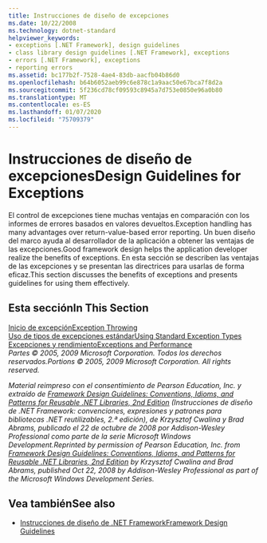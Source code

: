 ```yaml
---
title: Instrucciones de diseño de excepciones
ms.date: 10/22/2008
ms.technology: dotnet-standard
helpviewer_keywords:
- exceptions [.NET Framework], design guidelines
- class library design guidelines [.NET Framework], exceptions
- errors [.NET Framework], exceptions
- reporting errors
ms.assetid: bc177b2f-7528-4ae4-83db-aacfb04b86d0
ms.openlocfilehash: b64b6052aeb99c6e878c1a9aac50e67bca7f8d2a
ms.sourcegitcommit: 5f236cd78cf09593c8945a7d753e0850e96a0b80
ms.translationtype: MT
ms.contentlocale: es-ES
ms.lasthandoff: 01/07/2020
ms.locfileid: "75709379"
---
```

# <a name="design-guidelines-for-exceptions"></a><span data-ttu-id="cc63d-102">Instrucciones de diseño de excepciones</span><span class="sxs-lookup"><span data-stu-id="cc63d-102">Design Guidelines for Exceptions</span></span>
<span data-ttu-id="cc63d-103">El control de excepciones tiene muchas ventajas en comparación con los informes de errores basados en valores devueltos.</span><span class="sxs-lookup"><span data-stu-id="cc63d-103">Exception handling has many advantages over return-value-based error reporting.</span></span> <span data-ttu-id="cc63d-104">Un buen diseño del marco ayuda al desarrollador de la aplicación a obtener las ventajas de las excepciones.</span><span class="sxs-lookup"><span data-stu-id="cc63d-104">Good framework design helps the application developer realize the benefits of exceptions.</span></span> <span data-ttu-id="cc63d-105">En esta sección se describen las ventajas de las excepciones y se presentan las directrices para usarlas de forma eficaz.</span><span class="sxs-lookup"><span data-stu-id="cc63d-105">This section discusses the benefits of exceptions and presents guidelines for using them effectively.</span></span>  
  
## <a name="in-this-section"></a><span data-ttu-id="cc63d-106">Esta sección</span><span class="sxs-lookup"><span data-stu-id="cc63d-106">In This Section</span></span>  
 [<span data-ttu-id="cc63d-107">Inicio de excepción</span><span class="sxs-lookup"><span data-stu-id="cc63d-107">Exception Throwing</span></span>](../../../docs/standard/design-guidelines/exception-throwing.md)  
 [<span data-ttu-id="cc63d-108">Uso de tipos de excepciones estándar</span><span class="sxs-lookup"><span data-stu-id="cc63d-108">Using Standard Exception Types</span></span>](../../../docs/standard/design-guidelines/using-standard-exception-types.md)  
 [<span data-ttu-id="cc63d-109">Excepciones y rendimiento</span><span class="sxs-lookup"><span data-stu-id="cc63d-109">Exceptions and Performance</span></span>](../../../docs/standard/design-guidelines/exceptions-and-performance.md)  
 <span data-ttu-id="cc63d-110">*Partes © 2005, 2009 Microsoft Corporation. Todos los derechos reservados.*</span><span class="sxs-lookup"><span data-stu-id="cc63d-110">*Portions © 2005, 2009 Microsoft Corporation. All rights reserved.*</span></span>  
  
 <span data-ttu-id="cc63d-111">*Material reimpreso con el consentimiento de Pearson Education, Inc. y extraído de [Framework Design Guidelines: Conventions, Idioms, and Patterns for Reusable .NET Libraries, 2nd Edition](https://www.informit.com/store/framework-design-guidelines-conventions-idioms-and-9780321545619) (Instrucciones de diseño de .NET Framework: convenciones, expresiones y patrones para bibliotecas .NET reutilizables, 2.ª edición), de Krzysztof Cwalina y Brad Abrams, publicado el 22 de octubre de 2008 por Addison-Wesley Professional como parte de la serie Microsoft Windows Development.*</span><span class="sxs-lookup"><span data-stu-id="cc63d-111">*Reprinted by permission of Pearson Education, Inc. from [Framework Design Guidelines: Conventions, Idioms, and Patterns for Reusable .NET Libraries, 2nd Edition](https://www.informit.com/store/framework-design-guidelines-conventions-idioms-and-9780321545619) by Krzysztof Cwalina and Brad Abrams, published Oct 22, 2008 by Addison-Wesley Professional as part of the Microsoft Windows Development Series.*</span></span>  
  
## <a name="see-also"></a><span data-ttu-id="cc63d-112">Vea también</span><span class="sxs-lookup"><span data-stu-id="cc63d-112">See also</span></span>

- [<span data-ttu-id="cc63d-113">Instrucciones de diseño de .NET Framework</span><span class="sxs-lookup"><span data-stu-id="cc63d-113">Framework Design Guidelines</span></span>](../../../docs/standard/design-guidelines/index.md)
